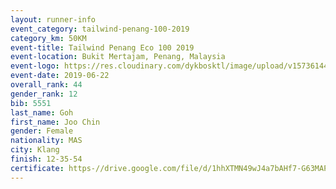 ```yaml
--- 
layout: runner-info 
event_category: tailwind-penang-100-2019 
category_km: 50KM 
event-title: Tailwind Penang Eco 100 2019 
event-location: Bukit Mertajam, Penang, Malaysia 
event-logo: https://res.cloudinary.com/dykbosktl/image/upload/v1573614442/Logo/Logo_gqlzi3.jpg 
event-date: 2019-06-22 
overall_rank: 44
gender_rank: 12
bib: 5551
last_name: Goh
first_name: Joo Chin
gender: Female
nationality: MAS
city: Klang
finish: 12-35-54
certificate: https-//drive.google.com/file/d/1hhXTMN49wJ4a7bAHf7-G63MAPN77U7xd/view?usp=sharing
--- 
```

